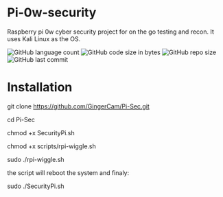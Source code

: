 # Pi-0w-security

Raspberry pi 0w cyber security project for on the go testing and recon. It uses Kali Linux as the OS.

![GitHub language count](https://img.shields.io/github/languages/count/GingerCam/Pi-Sec)
![GitHub code size in bytes](https://img.shields.io/github/languages/code-size/GingerCam/Pi-Sec)
![GitHub repo size](https://img.shields.io/github/repo-size/GingerCam/Pi-Sec)
![GitHub last commit](https://img.shields.io/github/last-commit/GingerCam/Pi-Sec)

# Installation

git clone https://github.com/GingerCam/Pi-Sec.git

cd Pi-Sec

chmod +x SecurityPi.sh

chmod +x scripts/rpi-wiggle.sh

sudo ./rpi-wiggle.sh

the script will reboot the system and finaly:

sudo ./SecurityPi.sh
